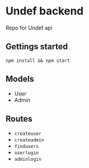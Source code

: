 # Undef backend

Repo for Undef api

## Gettings started
` npm install && npm start `

## Models
- User 
- Admin 


## Routes 

- `createuser`
- `createadmin`
- `findusers`
- `userlogin`
- `adminlogin`